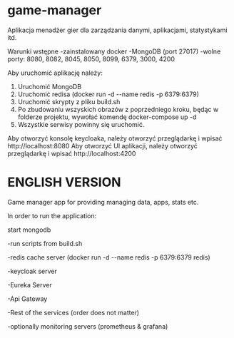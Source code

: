 # game-manager
Aplikacja menadżer gier dla zarządzania danymi, aplikacjami, statystykami itd.

Warunki wstępne
-zainstalowany docker
-MongoDB (port 27017)
-wolne porty: 8080, 8082, 8045, 8050, 8099, 6379, 3000, 4200

Aby uruchomić aplikację należy:
1. Uruchomić MongoDB
2. Uruchomić redisa (docker run -d --name redis -p 6379:6379)
3. Uruchomić skrypty z pliku build.sh
4. Po zbudowaniu wszyskich obrazów z poprzedniego kroku, będąc w folderze projektu, wywołać komendę docker-compose up -d
5. Wszystkie serwisy powinny się uruchomić. 

Aby otworzyć konsolę keycloaka, należy otworzyć przeglądarkę i wpisać http://localhost:8080
Aby otworzyć UI aplikacji, należy otworzyć przeglądarkę i wpisać http://localhost:4200


# ENGLISH VERSION
Game manager app for providing managing data, apps, stats etc.

In order to run the application:

start mongodb

-run scripts from build.sh

-redis cache server (docker run -d --name redis -p 6379:6379 redis)

-keycloak server

-Eureka Server

-Api Gateway

-Rest of the services (order does not matter)

-optionally monitoring servers (prometheus & grafana)


